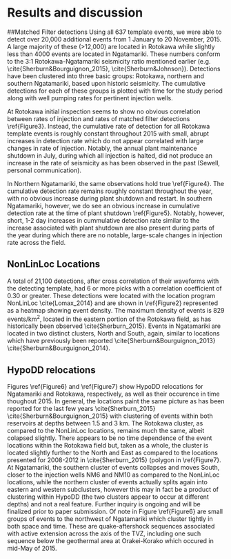 # Results and discussion
##Matched Filter detections
Using all 637 template events, we were able to detect over 20,000 additional events from 1 January to 20 November, 2015. A large majority of these (>12,000) are located in Rotokawa while slightly less than 4000 events are located in Ngatamariki. These numbers conform to the 3:1 Rotokawa-Ngatamariki seismicity ratio mentioned earlier (e.g. \cite{Sherburn&Bourguignon_2015}, \cite{Sherburn&Johnson}). Detections have been clustered into three basic groups: Rotokawa, northern and southern Ngatamariki, based upon historic seismicity. The cumulative detections for each of these groups is plotted with time for the study period along with well pumping rates for pertinent injection wells. 

At Rotokawa initial inspection seems to show no obvious correlation between rates of injection and rates of matched filter detections \ref{Figure3}. Instead, the cumulative rate of detection for all Rotokawa template events is roughly constant throughout 2015 with small, abrupt increases in detection rate which do not appear correlated with large changes in rate of injection. Notably, the annual plant maintenance shutdown in July, during which all injection is halted, did not produce an increase in the rate of seismicity as has been observed in the past (Sewell, personal communication).

In Northern Ngatamariki, the same observations hold true \ref{Figure4}. The cumulative detection rate remains roughly constant throughout the year, with no obvious increase during plant shutdown and restart. In southern Ngatamariki, however, we do see an obvious increase in cumulative detection rate at the time of plant shutdown \ref{Figure5}. Notably, however, short, 1-2 day increases in cummulative detection rate similar to the increase associated with plant shutdown are also present during parts of the year during which there are no notable, large-scale changes in injection rate across the field.

## NonLinLoc Locations
A total of 21,100 detections, after cross correlation of their waveforms with the detecting template, had 6 or more picks with a correlation coefficient of 0.30 or greater. These detections were located with the location program NonLinLoc \cite{Lomax_2014} and are shown in \ref{Figure2} represented as a heatmap showing event density. The maximum density of events is 829 events/km<sup>2</sup>, located in the eastern portion of the Rotokawa field, as has historically been observed \cite{Sherburn_2015}. Events in Ngatamariki are located in two distinct clusters, North and South, again, similar to locations which have previously been reported \cite{Sherburn&Bourguignon_2013} \cite{Sherburn&Bourguignon_2014}.

## HypoDD relocations
Figures \ref{Figure6} and \ref{Figure7} show HypoDD relocations for Ngatamariki and Rotokawa, respectively, as well as their occurence in time thoughout 2015. In general, the locations paint the same picture as has been reported for the last few years \cite{Sherburn_2015} \cite{Sherburn&Bourguignon_2015} with clustering of events within both reservoirs at depths between 1.5 and 3 km. The Rotokawa cluster, as compared to the NonLinLoc locations, remains much the same, albeit colapsed slightly. There appears to be no time dependence of the event locations within the Rotokawa field but, taken as a whole, the cluster is located slightly further to the North and East as compared to the locations presented for 2008-2012 in \cite{Sherburn_2015} (polygon in \ref{Figure7}. At Ngatamariki, the southern cluster of events collapses and moves South, closer to the injection wells NM6 and NM10 as compared to the NonLinLoc locations, while the northern cluster of events actually splits again into eastern and western subclusters, however this may in fact be a product of clustering within HypoDD (the two clusters appear to occur at different depths) and not a real feature. Further inquiry is ongoing and will be finalized prior to paper submission. Of note in Figure \ref{Figure6} are small groups of events to the northwest of Ngatamariki which cluster tightly in both space and time. These are quake-aftershock sequences associated with active extension across the axis of the TVZ, including one such sequence below the geothermal area at Orakei-Korako which occured in mid-May of 2015.